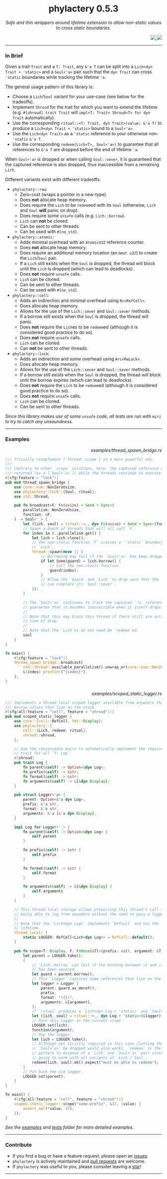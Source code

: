 <div align="center"> <h1> phylactery 0.5.3 </h1> </div>

<p align="center">
    <i> 
Safe and thin wrappers around lifetime extension to allow non-static values to cross static boundaries.
    </i>
</p>

<div align="right">
    <a href="https://github.com/Magicolo/phylactery/actions/workflows/test.yml"> <img src="https://github.com/Magicolo/phylactery/actions/workflows/test.yml/badge.svg"> </a>
    <a href="https://crates.io/crates/phylactery"> <img src="https://img.shields.io/crates/v/phylactery.svg"> </a>
</div>

---
### In Brief
Given a trait `Trait` and a `T: Trait`, any `&'a T` can be split into a `Lich<dyn Trait + 'static>` and a `Soul<'a>` pair such that the `dyn Trait` can cross `'static` boundaries while tracking the lifetime `'a`.

The general usage pattern of this library is:
- Choose a `Lich`/`Soul` variant for your use-case (see below for the tradeoffs).
- Implement `Shroud` for the trait for which you want to extend the lifetime (e.g. `#[shroud] trait Trait` will `impl<T: Trait> Shroud<T> for dyn Trait` automatically).
- Use the corresponding `ritual::<T: Trait, dyn Trait>(value: &'a T)` to produce a `Lich<dyn Trait + 'static>` bound to a `Soul<'a>`.
- Use the `Lich<dyn Trait>` as a `'static` reference to your otherwise non-`'static` `&'a T`.
- Use the corresponding `redeem(Lich<T>, Soul<'a>)` to guarantee that all references to `&'a T` are dropped before the end of lifetime `'a`.

When `Soul<'a>` is dropped or when calling `Soul::sever`, it is guaranteed that the captured reference is also dropped, thus inaccessible from a remaining `Lich`.

Different variants exist with different tradeoffs:
- `phylactery::raw`:
    - Zero-cost (wraps a pointer in a new-type).
    - Does **not** allocate heap memory.
    - Does require the `Lich` to be `redeem`ed with its `Soul` (otherwise, `Lich` and `Soul` **will** panic on drop).
    - Does require some `unsafe` calls (e.g. `Lich::borrow`).
    - `Lich` can **not** be cloned.
    - Can be sent to other threads.
    - Can be used with `#[no_std]`.
- `phylactery::atomic`:
    - Adds minimal overhead with an `AtomicU32` reference counter.
    - Does **not** allocate heap memory.
    - Does require an additional memory location (an `&mut u32`) to create the `Lich`/`Soul` pair.
    - If a `Lich` still exists when the `Soul` is dropped, the thread will block until the `Lich` is dropped (which can lead to deadlocks).
    - Does **not** require `unsafe` calls.
    - `Lich` can be cloned.
    - Can be sent to other threads.
    - Can be used with `#[no_std]`.
- `phylactery::cell`:
    - Adds an indirection and minimal overhead using `Rc<RefCell>`.
    - Does allocate heap memory.
    - Allows for the use of the `Lich::sever` and `Soul::sever` methods.
    - If a borrow still exists when the `Soul` is dropped, the thread will panic.
    - Does **not** require the `Lich`es to be `redeem`ed (although it is considered good practice to do so).
    - Does **not** require `unsafe` calls.
    - `Lich` can be cloned.
    - Can **not** be sent to other threads.
- `phylactery::lock`:
    - Adds an indirection and *some* overhead using `Arc<RwLock>`.
    - Does allocate heap memory.
    - Allows for the use of the `Lich::sever` and `Soul::sever` methods.
    - If a borrow still exists when the `Soul` is dropped, the thread will block until the borrow expires (which can lead to deadlocks).
    - Does **not** require the `Lich` to be `redeem`ed (although it is considered good practice to do so).
    - Does **not** require `unsafe` calls.
    - `Lich` can be cloned.
    - Can be sent to other threads.
    
*Since this library makes use of some `unsafe` code, all tests are run with `miri` to try to catch any unsoundness.*

---
### Examples

<p align="right"><i> examples/thread_spawn_bridge.rs </i></p>

```rust
/// Trivially reimplement [`thread::scope`] in a more powerful way.
///
/// Contrary to other `scope` solutions, here, the captured reference can be
/// returned (as a [`Soul<'a>`]) while the threads continue to execute.
#[cfg(feature = "lock")]
pub mod thread_spawn_bridge {
    use core::num::NonZeroUsize;
    use phylactery::lock::{Soul, ritual};
    use std::thread;

    pub fn broadcast<F: Fn(usize) + Send + Sync>(
        parallelism: NonZeroUsize,
        function: &F,
    ) -> Soul<'_> {
        let (lich, soul) = ritual::<_, dyn Fn(usize) + Send + Sync>(function);
        // Spawn a bunch of threads that will all call `F`.
        for index in 0..parallelism.get() {
            let lich = lich.clone();
            // The non-static function `F` crosses a `'static` boundary protected by the
            // `Lich`.
            thread::spawn(move || {
                // Borrowing may fail if the `Soul<'a>` has been dropped/severed.
                if let Some(guard) = lich.borrow() {
                    // Call the non-static function.
                    guard(index);
                }
                // Allow the `Guard` and `Lich` to drop such that the `Soul<'a>`
                // can complete its `Soul::sever`.
            });
        }

        // The `Soul<'a>` continues to track the captured `'a` reference and will
        // guarantee that it becomes inaccessible when it itself drops.
        //
        // Note that this may block this thread if there still are active borrows at the
        // time of drop.
        //
        // Note that the `Lich`es do not need be `redeem`ed.
        soul
    }
}

fn main() {
    #[cfg(feature = "lock")]
    thread_spawn_bridge::broadcast(
        std::thread::available_parallelism().unwrap_or(core::num::NonZeroUsize::MIN),
        &|index| println!("{index}"),
    );
}

```

###

<p align="right"><i> examples/scoped_static_logger.rs </i></p>

```rust
/// Implements a thread local scoped logger available from anywhere that can
/// borrow values that live on the stack.
#[cfg(all(feature = "cell", feature = "shroud"))]
pub mod scoped_static_logger {
    use core::{cell::RefCell, fmt::Display};
    use phylactery::{
        cell::{Lich, redeem, ritual},
        shroud::shroud,
    };

    // Use the convenience macro to automatically implement the required `Shroud`
    // trait for all `T: Log`.
    #[shroud]
    pub trait Log {
        fn parent(&self) -> Option<&dyn Log>;
        fn prefix(&self) -> &str;
        fn format(&self) -> &str;
        fn arguments(&self) -> &[&dyn Display];
    }

    pub struct Logger<'a> {
        parent: Option<&'a dyn Log>,
        prefix: &'a str,
        format: &'a str,
        arguments: &'a [&'a dyn Display],
    }

    impl Log for Logger<'_> {
        fn parent(&self) -> Option<&dyn Log> {
            self.parent
        }

        fn prefix(&self) -> &str {
            self.prefix
        }

        fn format(&self) -> &str {
            self.format
        }

        fn arguments(&self) -> &[&dyn Display] {
            self.arguments
        }
    }

    // This thread local storage allows preserving this thread's call stack while
    // being able to log from anywhere without the need to pass a logger around.
    //
    // Note that the `Lich<dyn Log>` implements `Default` and has the `'static`
    // lifetime.
    thread_local! {
        static LOGGER: RefCell<Lich<dyn Log>> = RefCell::default();
    }

    pub fn scope<T: Display, F: FnOnce(&T)>(prefix: &str, argument: &T, function: F) {
        let parent = LOGGER.take();
        {
            // `Lich::borrow` can fail if the binding between it and its `Soul<'a>`
            // has been severed.
            let guard = parent.borrow();
            // This `Logger` captures some references that live on the stack.
            let logger = Logger {
                parent: guard.as_deref(),
                prefix,
                format: "({})",
                arguments: &[argument],
            };
            // `ritual` produces a `Lich<dyn Log + 'static>` and `Soul<'a>` pair.
            let (lich, soul) = ritual::<_, dyn Log + 'static>(&logger);
            // Push this logger as the current scope.
            LOGGER.set(lich);
            function(argument);
            // Pop the logger.
            let lich = LOGGER.take();
            // Although not strictly required in this case (letting the `Lich` and
            // `Soul<'a>` be dropped would also work), `redeem` is the recommended
            // pattern to dispose of a `Lich` and `Soul<'a>` pair since it is
            // going to work with all variants of `Lich`/`Soul`.
            redeem(lich, soul).ok().expect("must be able to redeem");
        }
        // Put back the old logger.
        LOGGER.set(parent);
    }
}

fn main() {
    #[cfg(all(feature = "cell", feature = "shroud"))]
    scoped_static_logger::scope("some-prefix", &37, |value| {
        assert_eq!(*value, 37);
    });
}

```

_See the [examples](examples/) and [tests](tests/) folder for more detailed examples._

---
### Contribute
- If you find a bug or have a feature request, please open an [issues](https://github.com/Magicolo/phylactery/issues).
- `phylactery` is actively maintained and [pull requests](https://github.com/Magicolo/phylactery/pulls) are welcome.
- If `phylactery` was useful to you, please consider leaving a [star](https://github.com/Magicolo/phylactery)!

---

